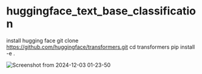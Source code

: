 # huggingface_text_base_classification

install hugging face
git clone https://github.com/huggingface/transformers.git
cd transformers
pip install -e .


![Screenshot from 2024-12-03 01-23-50](https://github.com/user-attachments/assets/f25ead3f-bad6-47cf-9bcb-b6c1fce8c5e3)
